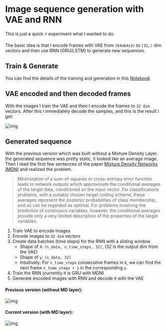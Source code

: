 # Image sequence generation with VAE and RNN

This is just a quick :zap: experiment what I wanted to do.

The basic idea is that I encode frames with VAE from `(64x64x3)` to `(32,)` dim vectors and then use
RNN (GRU/LSTM) to generate new sequences.

## Train & Generate

You can find the details of the training and generation in this [Notebook](video_generation.ipynb)

## VAE encoded and then decoded frames

With the images I train the VAE and then I encode the frames to `32 dim` vectors.
After this I immediately decode the samples, and this is the result I get:

![img](art/vae_decoded_vs_original.gif)

## Generated sequence

With the previous version which was built without a Mixture Density Layer, the generated sequence was pretty static, it looked like an average
image. Then I read the first few sentences of the paper [Mixture Density Networks (MDN)](https://publications.aston.ac.uk/373/1/NCRG_94_004.pdf) and realized the problem.

> Minimization of a sum-of-squares or cross-entropy error function leads to network outputs
which approximate the conditional averages of the target data, conditioned on the
input vector. For classifications problems, with a suitably chosen target coding scheme,
these averages represent the posterior probabilities of class membership, and so can be
regarded as optimal. For problems involving the prediction of continuous variables, however,
the conditional averages provide only a very limited description of the properties
of the target variables.

1. Train VAE to encode images
2. Encode images to `32 dim` vectors
3. Create data batches (time steps) for the RNN with a sliding window
    - Shape of `X`: `(n_data, n_time_steps, 32)`, (32 is the output dim from the VAE)
    - Shape of `y`: `(n_data, 32)`
    - Intuitively: For `n_time_steps` consecutive frames in `X`, we can find the next frame `n_time_steps + 1` in the corresponding `y`.
4. Train the RNN (currently it is GRU with MDN)
5. Generate encoded images with RNN and decode it with the VAE

#### Previous version (without MD layer):

![img](art/generated_image_sequence_prev.gif)

#### Current version (with MD layer):

![img](art/generated_image_sequence.gif)
